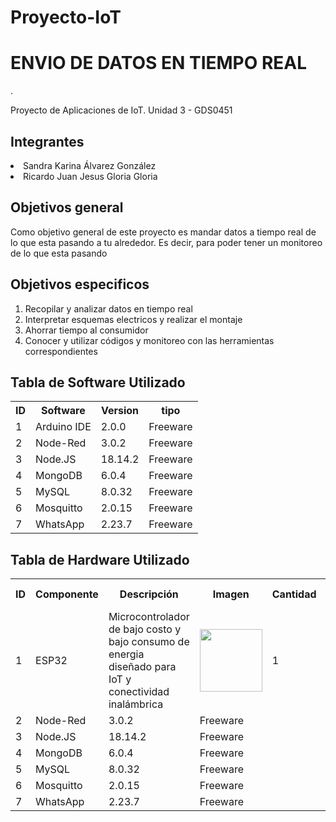 # Proyecto-IoT
<h1> ENVIO DE DATOS EN TIEMPO REAL </h1>.
<p> Proyecto de Aplicaciones de IoT. Unidad 3 - GDS0451 </p>
<h2> Integrantes </h2>
<lu>
  <li> Sandra Karina Álvarez González </li>
  <li> Ricardo Juan Jesus Gloria Gloria </li>
</lu>
<h2> Objetivos general </h2>
<p> Como objetivo general de este proyecto es mandar datos a tiempo real de lo que esta pasando a tu alrededor. Es decir, para poder tener un monitoreo de lo que esta pasando </p> 
<h2> Objetivos especificos </h2>
<ol>
  <li> Recopilar y analizar datos en tiempo real </li>
  <li> Interpretar esquemas electricos y realizar el montaje </li>
  <li> Ahorrar tiempo al consumidor </li>
  <li> Conocer y utilizar códigos y monitoreo con las herramientas correspondientes </li>
</ol>
<h2> Tabla de Software Utilizado </h2>
<table>
  <tr>
    <th> ID </th>
    <th> Software </th>
    <th> Version </th>
    <th> tipo </th>
  </tr>
  <tr>
    <td> 1 </td>
    <td> Arduino IDE </td>
    <td> 2.0.0 </td>
    <td> Freeware </td>
  </tr>
  <tr>
    <td> 2 </td>
    <td> Node-Red </td>
    <td> 3.0.2 </td>
    <td> Freeware </td>
  </tr>
  <tr>
    <td> 3 </td>
    <td> Node.JS </td>
    <td> 18.14.2 </td>
    <td> Freeware </td>
  </tr>
  <tr>
    <td> 4 </td>
    <td> MongoDB </td>
    <td> 6.0.4 </td>
    <td> Freeware </td>
  </tr>
  <tr>
    <td> 5 </td>
    <td> MySQL </td>
    <td> 8.0.32 </td>
    <td> Freeware </td>
  </tr>
  <tr>
    <td> 6 </td>
    <td> Mosquitto </td>
    <td> 2.0.15 </td>
    <td> Freeware </td>
  </tr>
  <tr>
    <td> 7 </td>
    <td> WhatsApp </td>
    <td> 2.23.7 </td>
    <td> Freeware </td>
  </tr>
</table>
<h2> Tabla de Hardware Utilizado </h2>
<table>
  <tr>
    <th> ID </th>
    <th> Componente </th>
    <th> Descripción </th>
    <th> Imagen </th>
    <th> Cantidad </th>
    <th> Costo total </th>
  </tr>
  <tr>
    <td> 1 </td>
    <td> ESP32 </td>
    <td> Microcontrolador de bajo costo y bajo consumo de energia diseñado para IoT y conectividad inalámbrica </td>
    <td> <img src = "https://user-images.githubusercontent.com/108686186/235038025-df676fa7-706a-44ab-aaa0-5500a5bf7ceb.jpg" width = "100" height = "100"> </td>
    <td> 1 </td>
    <td> $150 </td>
  </tr>
  <tr>
    <td> 2 </td>
    <td> Node-Red </td>
    <td> 3.0.2 </td>
    <td> Freeware </td>
  </tr>
  <tr>
    <td> 3 </td>
    <td> Node.JS </td>
    <td> 18.14.2 </td>
    <td> Freeware </td>
  </tr>
  <tr>
    <td> 4 </td>
    <td> MongoDB </td>
    <td> 6.0.4 </td>
    <td> Freeware </td>
  </tr>
  <tr>
    <td> 5 </td>
    <td> MySQL </td>
    <td> 8.0.32 </td>
    <td> Freeware </td>
  </tr>
  <tr>
    <td> 6 </td>
    <td> Mosquitto </td>
    <td> 2.0.15 </td>
    <td> Freeware </td>
  </tr>
  <tr>
    <td> 7 </td>
    <td> WhatsApp </td>
    <td> 2.23.7 </td>
    <td> Freeware </td>
  </tr>
</table>




